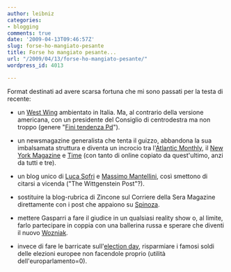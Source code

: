 ```yaml
---
author: leibniz
categories:
- blogging
comments: true
date: '2009-04-13T09:46:57Z'
slug: forse-ho-mangiato-pesante
title: Forse ho mangiato pesante...
url: "/2009/04/13/forse-ho-mangiato-pesante/"
wordpress_id: 4013

---
```

Format destinati ad avere scarsa fortuna che mi sono passati per la testa di recente:



	
  * un [West Wing](https://it.wikipedia.org/wiki/The_West_Wing) ambientato in Italia. Ma, al contrario della versione americana, con un presidente del Consiglio di centrodestra ma non troppo (genere "[Fini tendenza Pd](https://www.corriere.it/politica/09_febbraio_20/fini_provocazione_giornale_3977f928-ff62-11dd-a1d5-00144f02aabc.shtml)").

	
  * un newsmagazine generalista che tenta il guizzo, abbandona la sua imbalsamata struttura e diventa un incrocio tra l'[Atlantic Monthly](https://www.theatlantic.com/), il [New York Magazine](https://nymag.com/) e [Time](https://www.time.com/time/) (con tanto di online copiato da quest'ultimo, anzi da tutti e tre).

	
  * un blog unico di [Luca Sofri](https://www.wittgenstein.it/) e [Massimo Mantellini](https://www.mantellini.it/), così smettono di citarsi a vicenda ("The Wittgenstein Post"?).

	
  * sostituire la blog-rubrica di Zincone sul Corriere della Sera Magazine direttamente con i post che appaiono su [Spinoza](https://www.spinoza.it/).

	
  * mettere Gasparri a fare il giudice in un qualsiasi reality show o, al limite, farlo partecipare in coppia con una ballerina russa e sperare che diventi il nuovo [Wozniak](https://www.macitynet.it/macity/aA37349/il_woz_eliminato_da_ballando_con_le_stelle.shtml).

	
  * invece di fare le barricate sull'[election day](https://www.politichiamo.it/2009/02/25/400_milioni_per_far_fallire_il.html), risparmiare i famosi soldi delle elezioni europee non facendole proprio (utilità dell'europarlamento=0).


